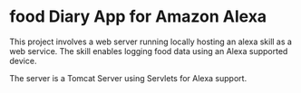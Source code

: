 # food Diary App for Amazon Alexa

This project involves a web server running locally hosting
an alexa skill as a web service. The skill enables logging 
food data using an Alexa supported device. 

The server is a Tomcat Server using Servlets for Alexa support.
